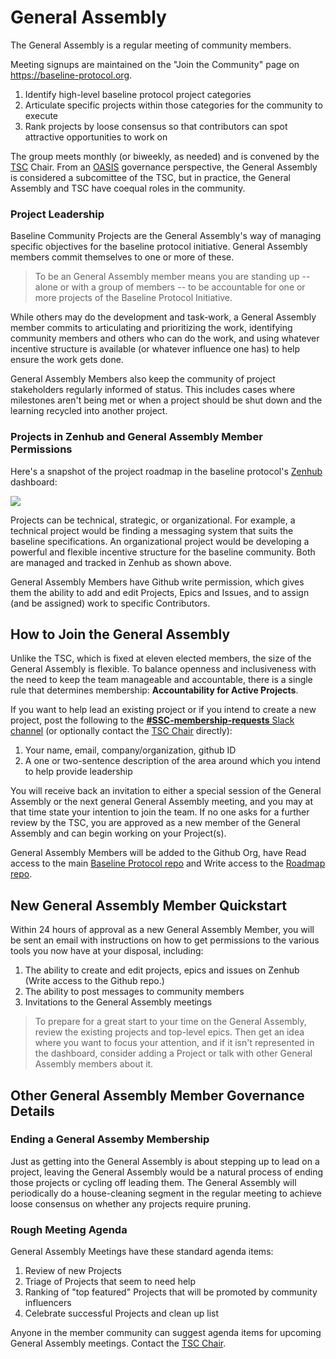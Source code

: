 # General Assembly

The General Assembly is a regular meeting of community members. 

Meeting signups are maintained on the "Join the Community" page on https://baseline-protocol.org.

1. Identify high-level baseline protocol project categories
2. Articulate specific projects within those categories for the community to execute
3. Rank projects by loose consensus so that contributors can spot attractive opportunities to work on

The group meets monthly \(or biweekly, as needed\) and is convened by the [TSC](../../governance/technical-steering-committee.md) Chair. From an [OASIS](https://oasis-open-projects.org/) governance perspective, the General Assembly is considered a subcomittee of the TSC, but in practice, the General Assembly and TSC have coequal roles in the community.

### Project Leadership <a id="project-leadership"></a>

Baseline Community Projects are the General Assembly's way of managing specific objectives for the baseline protocol initiative. General Assembly members commit themselves to one or more of these.

> To be an General Assembly member means you are standing up -- alone or with a group of members -- to be accountable for one or more projects of the Baseline Protocol Initiative.

While others may do the development and task-work, a General Assembly member commits to articulating and prioritizing the work, identifying community members and others who can do the work, and using whatever incentive structure is available \(or whatever influence one has\) to help ensure the work gets done.

General Assembly Members also keep the community of project stakeholders regularly informed of status. This includes cases where milestones aren't being met or when a project should be shut down and the learning recycled into another project.

### Projects in Zenhub and General Assembly Member Permissions <a id="projects-in-zenhub-and-ssc-member-permissions"></a>

Here's a snapshot of the project roadmap in the baseline protocol's [Zenhub](https://app.zenhub.com/workspaces/baseline-5e713dc4f555144d9d6d17f6/roadmap) dashboard:

![](https://gblobscdn.gitbook.com/assets%2F-M2ZgeO6_fLS5V_kJ073%2F-M4WmsAd1FC8MfWpfwWt%2F-M4WxBIfKUgEsVA0yIYO%2Fimage.png?alt=media&token=644fe218-71ea-4801-ad02-8ae7bb16f35c)

Projects can be technical, strategic, or organizational. For example, a technical project would be finding a messaging system that suits the baseline specifications. An organizational project would be developing a powerful and flexible incentive structure for the baseline community. Both are managed and tracked in Zenhub as shown above.

General Assembly Members have Github write permission, which gives them the ability to add and edit Projects, Epics and Issues, and to assign \(and be assigned\) work to specific Contributors.

## How to Join the General Assembly <a id="how-to-join-the-ssc"></a>

Unlike the TSC, which is fixed at eleven elected members, the size of the General Assembly is flexible. To balance openness and inclusiveness with the need to keep the team manageable and accountable, there is a single rule that determines membership: **Accountability for Active Projects**.

If you want to help lead an existing project or if you intend to create a new project, post the following to the [**\#SSC-membership-requests** Slack channel](https://ethereum-baseline.slack.com/archives/C012AAD3Z60) \(or optionally contact the [TSC Chair](./#your-provisional-chair) directly\):

1. Your name, email, company/organization, github ID
2. A one or two-sentence description of the area around which you intend to help provide leadership

You will receive back an invitation to either a special session of the General Assembly or the next general General Assembly meeting, and you may at that time state your intention to join the team. If no one asks for a further review by the TSC, you are approved as a new member of the General Assembly and can begin working on your Project\(s\).

General Assembly Members will be added to the Github Org, have Read access to the main [Baseline Protocol repo](https://github.com/ethereum-oasis/baseline) and Write access to the [Roadmap repo](https://github.com/ethereum-oasis/baseline-roadmap).

## New General Assembly Member Quickstart <a id="new-ssc-member-quickstart"></a>

Within 24 hours of approval as a new General Assembly Member, you will be sent an email with instructions on how to get permissions to the various tools you now have at your disposal, including:

1. The ability to create and edit projects, epics and issues on Zenhub \(Write access to the Github repo.\)
2. The ability to post messages to community members
3. Invitations to the General Assembly meetings

> To prepare for a great start to your time on the General Assembly, review the existing projects and top-level epics. Then get an idea where you want to focus your attention, and if it isn't represented in the dashboard, consider adding a Project or talk with other General Assembly members about it.

## Other General Assembly Member Governance Details <a id="other-ssc-member-governance-details"></a>

### Ending a General Assemby Membership <a id="ending-an-ssc-membership"></a>

Just as getting into the General Assembly is about stepping up to lead on a project, leaving the General Assembly would be a natural process of ending those projects or cycling off leading them. The General Assembly will periodically do a house-cleaning segment in the regular meeting to achieve loose consensus on whether any projects require pruning.

### Rough Meeting Agenda <a id="rough-meeting-agenda"></a>

General Assembly Meetings have these standard agenda items:

1. Review of new Projects
2. Triage of Projects that seem to need help
3. Ranking of "top featured" Projects that will be promoted by community influencers
4. Celebrate successful Projects and clean up list

Anyone in the member community can suggest agenda items for upcoming General Assembly meetings. Contact the [TSC Chair](./#your-provisional-chair).

​

